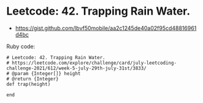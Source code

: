 # Leetcode: 42. Trapping Rain Water.

- https://gist.github.com/lbvf50mobile/aa2c1245de40a02f95cd48816961d4bc 

Ruby code:
```
# Leetcode: 42. Trapping Rain Water.
# https://leetcode.com/explore/challenge/card/july-leetcoding-challenge-2021/612/week-5-july-29th-july-31st/3833/
# @param {Integer[]} height
# @return {Integer}
def trap(height)
    
end
```
